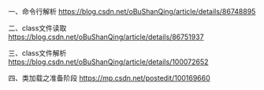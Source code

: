 一、命令行解析 https://blog.csdn.net/oBuShanQing/article/details/86748895

二、class文件读取 https://blog.csdn.net/oBuShanQing/article/details/86751937

三、class文件解析 https://blog.csdn.net/oBuShanQing/article/details/100072652

四、类加载之准备阶段 https://mp.csdn.net/postedit/100169660
